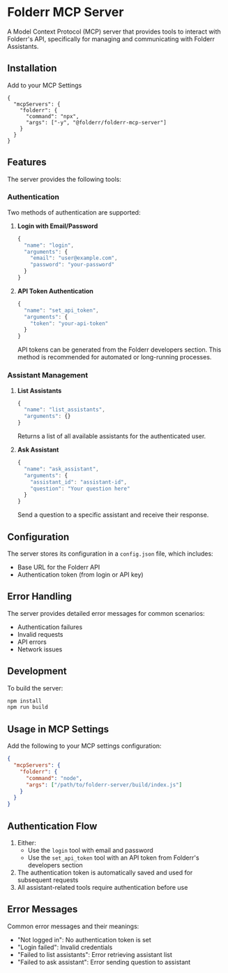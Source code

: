 # Folderr MCP Server

A Model Context Protocol (MCP) server that provides tools to interact with Folderr's API, specifically for managing and communicating with Folderr Assistants.

## Installation

Add to your MCP Settings

```
{
  "mcpServers": {
    "folderr": {
      "command": "npx",
      "args": ["-y", "@folderr/folderr-mcp-server"]
    }
  }
}
```

## Features

The server provides the following tools:

### Authentication

Two methods of authentication are supported:

1. **Login with Email/Password**
   ```typescript
   {
     "name": "login",
     "arguments": {
       "email": "user@example.com",
       "password": "your-password"
     }
   }
   ```

2. **API Token Authentication**
   ```typescript
   {
     "name": "set_api_token",
     "arguments": {
       "token": "your-api-token"
     }
   }
   ```
   API tokens can be generated from the Folderr developers section. This method is recommended for automated or long-running processes.

### Assistant Management

1. **List Assistants**
   ```typescript
   {
     "name": "list_assistants",
     "arguments": {}
   }
   ```
   Returns a list of all available assistants for the authenticated user.

2. **Ask Assistant**
   ```typescript
   {
     "name": "ask_assistant",
     "arguments": {
       "assistant_id": "assistant-id",
       "question": "Your question here"
     }
   }
   ```
   Send a question to a specific assistant and receive their response.

## Configuration

The server stores its configuration in a `config.json` file, which includes:
- Base URL for the Folderr API
- Authentication token (from login or API key)

## Error Handling

The server provides detailed error messages for common scenarios:
- Authentication failures
- Invalid requests
- API errors
- Network issues

## Development

To build the server:
```bash
npm install
npm run build
```

## Usage in MCP Settings

Add the following to your MCP settings configuration:
```json
{
  "mcpServers": {
    "folderr": {
      "command": "node",
      "args": ["/path/to/folderr-server/build/index.js"]
    }
  }
}
```

## Authentication Flow

1. Either:
   - Use the `login` tool with email and password
   - Use the `set_api_token` tool with an API token from Folderr's developers section
2. The authentication token is automatically saved and used for subsequent requests
3. All assistant-related tools require authentication before use

## Error Messages

Common error messages and their meanings:
- "Not logged in": No authentication token is set
- "Login failed": Invalid credentials
- "Failed to list assistants": Error retrieving assistant list
- "Failed to ask assistant": Error sending question to assistant
